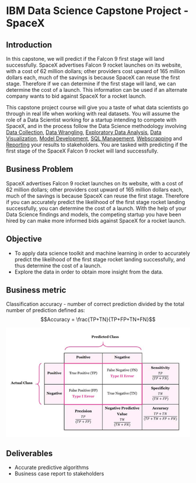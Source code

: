 # IBM Data Science Capstone Project - SpaceX

## Introduction

In this capstone, we will predict if the Falcon 9 first stage will land successfully. SpaceX advertises Falcon 9 rocket launches on its website, with a cost of 62 million dollars; other providers cost upward of 165 million dollars each, much of the savings is because SpaceX can reuse the first stage. Therefore if we can determine if the first stage will land, we can determine the cost of a launch. This information can be used if an alternate company wants to bid against SpaceX for a rocket launch. 

This capstone project course will give you a taste of what data scientists go through in real life when working with real datasets. You will assume the role of a Data Scientist working for a startup intending to compete with SpaceX, and in the process follow the Data Science methodology involving [Data Collection](https://github.com/Kyahpoots/Applied-Data-Science-Capstone/blob/c8cfca52fd60af13835eeb5dfc7c6398b739ace6/Data%20Collection%20API.ipynb), [Data Wrangling](https://github.com/Kyahpoots/Applied-Data-Science-Capstone/blob/c8cfca52fd60af13835eeb5dfc7c6398b739ace6/Data%20Wrangling.ipynb), [Exploratory Data Analysis](https://github.com/Kyahpoots/Applied-Data-Science-Capstone/blob/c8cfca52fd60af13835eeb5dfc7c6398b739ace6/Exploratory%20Data%20Analysis.ipynb), [Data Visualization](https://github.com/Kyahpoots/Applied-Data-Science-Capstone/blob/c8cfca52fd60af13835eeb5dfc7c6398b739ace6/Data%20Visualiztaion.ipynb), [Model Development](https://github.com/Kyahpoots/Applied-Data-Science-Capstone/blob/c8cfca52fd60af13835eeb5dfc7c6398b739ace6/Model%20Development.ipynb), [SQL Management](https://github.com/Kyahpoots/Applied-Data-Science-Capstone/blob/main/SQL%20Management.ipynb), [Webscrapping](https://github.com/Kyahpoots/Applied-Data-Science-Capstone/blob/c8cfca52fd60af13835eeb5dfc7c6398b739ace6/Webscrapping.ipynb) and [Reporting](https://github.com/Kyahpoots/Applied-Data-Science-Capstone/blob/main/Hassoun-Applied%20Data%20Science%20Capstone.pdf) your results to stakeholders. You are tasked with predicting if the first stage of the SpaceX Falcon 9 rocket will land successfully. 

## Business Problem
SpaceX advertises Falcon 9 rocket launches on its website, with a cost of 62 million dollars; other providers cost upward of 165 million dollars each, much of the savings is because SpaceX can reuse the first stage. Therefore if you can accurately predict the likelihood of the first stage rocket landing successfully, you can determine the cost of a launch. With the help of your Data Science findings and models, the competing startup you have been hired by can make more informed bids against SpaceX for a rocket launch. 

## Objective
- To apply data science toolkit and machine learning in order to accurately predict the likelihood of the first stage rocket landing successfully, and thus determine the cost of a launch.
- Explore the data in order to obtain more insight from the data.

## Business metric
Classification accuracy - number of correct prediction divided by the total number of prediction defined as:
$$Accuracy = \frac{TP+TN}{TP+FP+TN+FN}$$

![Confusion matrix](https://github.com/Kyahpoots/Applied-Data-Science-Capstone/blob/2aff1c89cc03ed7bbb8061b1a96e01cbfe8364cb/Confusion%20matrix.png)

## Deliverables
- Accurate predictive algorithms
- Business case report to stakeholders

